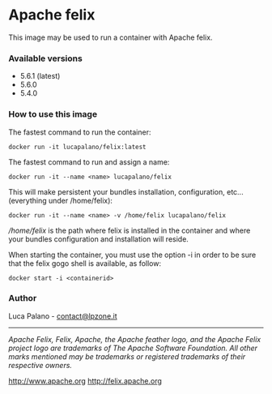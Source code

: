 Apache felix
===================

This image may be used to run a container with Apache felix.

### Available versions
- 5.6.1 (latest)
- 5.6.0
- 5.4.0

### How to use this image

The fastest command to run the container:
```
docker run -it lucapalano/felix:latest
```

The fastest command to run and assign a name:
```
docker run -it --name <name> lucapalano/felix
```

This will make persistent your bundles installation, configuration, etc... (everything under /home/felix):
```
docker run -it --name <name> -v /home/felix lucapalano/felix
```
*/home/felix* is the path where felix is installed in the container and where your bundles configuration and installation will reside.

When starting the container, you must use the option -i in order to be sure that the felix gogo shell is available, as follow:
```
docker start -i <containerid>
```

### Author
Luca Palano - contact@lpzone.it

----------
*Apache Felix, Felix, Apache, the Apache feather logo, and the Apache Felix project logo are trademarks of The Apache Software Foundation. All other marks mentioned may be trademarks or registered trademarks of their respective owners.*

http://www.apache.org
http://felix.apache.org
